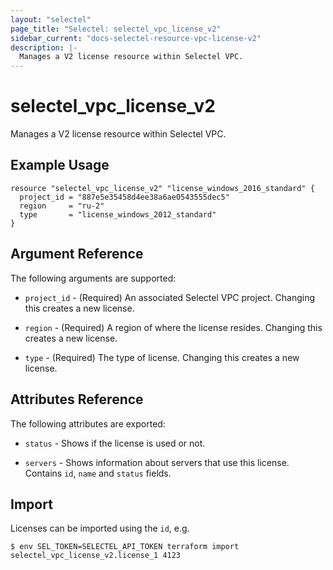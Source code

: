 ```yaml
---
layout: "selectel"
page_title: "Selectel: selectel_vpc_license_v2"
sidebar_current: "docs-selectel-resource-vpc-license-v2"
description: |-
  Manages a V2 license resource within Selectel VPC.
---
```


# selectel\_vpc\_license_v2

Manages a V2 license resource within Selectel VPC.

## Example Usage

```hcl
resource "selectel_vpc_license_v2" "license_windows_2016_standard" {
  project_id = "887e5e35458d4ee38a6ae0543555dec5"
  region     = "ru-2"
  type       = "license_windows_2012_standard"
}
```

## Argument Reference

The following arguments are supported:

* `project_id` - (Required) An associated Selectel VPC project. Changing this
  creates a new license.

* `region` - (Required) A region of where the license resides. Changing this
  creates a new license.

* `type` - (Required) The type of license. Changing this creates a new license.

## Attributes Reference

The following attributes are exported:

* `status` - Shows if the license is used or not.

* `servers` - Shows information about servers that use this license. Contains
  `id`, `name` and `status` fields.

## Import

Licenses can be imported using the `id`, e.g.

```shell
$ env SEL_TOKEN=SELECTEL_API_TOKEN terraform import selectel_vpc_license_v2.license_1 4123
```
